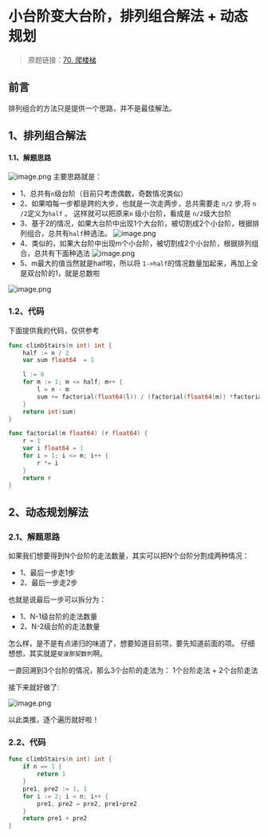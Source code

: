# 小台阶变大台阶，排列组合解法 + 动态规划
> 原题链接：[70. 爬楼梯](https://leetcode-cn.com/problems/climbing-stairs/)
## 前言
排列组合的方法只是提供一个思路，并不是最佳解法。
## 1、排列组合解法
#### 1.1、解题思路
![image.png](https://pic.leetcode-cn.com/a15d4fc388e3d3e99551a06f4d4d16e140ae7ff75a2f4a3f3be65bab2e322b3a-image.png)
主要思路就是：
* 1、总共有``n``级台阶（目前只考虑偶数，奇数情况类似）
* 2、如果咱每一步都是跨的大步，也就是一次走两步，总共需要走 ``n/2`` 步,将 ``n /2``定义为``half`` 。
这样就可以把原来``n`` 级小台阶，看成是 ``n/2``级大台阶
* 3、基于2的情况，如果大台阶中出现1个大台阶，被切割成2个小台阶，根据排列组合，总共有``half``种选法。
![image.png](https://pic.leetcode-cn.com/1696f1bc0361ddff9e9eed4dd665de0405d6b5706c06c722e99cba82f4235419-image.png)
* 4、类似的，如果大台阶中出现m个小台阶，被切割成2个小台阶，根据排列组合，总共有下面种选法
![image.png](https://pic.leetcode-cn.com/d4464a5123627ceb28d2c22e38dcc911e72fb91e11cc11de2212f585ac17e8df-image.png)
* 5、m最大的值当然就是half啦，所以将 ``1->half``的情况数量加起来，再加上全是双台阶的1，就是总数啦

![image.png](https://pic.leetcode-cn.com/8d7631c2f5611df911bb9dcf62dbb8c3256663b1461a307f300933623baa4758-image.png)
### 1.2、代码
下面提供我的代码，仅供参考
```go []
func climbStairs(n int) int {
	half := n / 2
	var sum float64  = 1

	l := 0
	for m := 1; m <= half; m++ {
		l = n - m
		sum += factorial(float64(l)) / (factorial(float64(m)) *factorial(float64(l-m)))
	}
	return int(sum)
}

func factorial(m float64) (r float64) {
	r = 1
	var i float64 = 1
	for i = 1; i <= m; i++ {
		r *= i
	}
	return r
}
```

## 2、动态规划解法
### 2.1、解题思路
如果我们想要得到N个台阶的走法数量，其实可以把N个台阶分割成两种情况：
* 1、最后一步走1步
* 2、最后一步走2步

也就是说最后一步可以拆分为：
* 1、N-1级台阶的走法数量
* 2、N-2级台阶的走法数量

怎么样，是不是有点递归的味道了，想要知道目前项，要先知道前面的项。
仔细想想，其实就是``斐波那契数列``啊。

一直回溯到3个台阶的情况，那么3个台阶的走法为：
1个台阶走法 + 2个台阶走法

接下来就好做了:

![image.png](https://pic.leetcode-cn.com/4224bf01133242df13add1eb3794adbf813fee8a17ed4196615fd16fffcb93c3-image.png)

以此类推，逐个遍历就好啦！
### 2.2、代码
```go []
func climbStairs(n int) int {
	if n == 1 {
		return 1
	}
	pre1, pre2 := 1, 1
	for i := 2; i < n; i++ {
		pre1, pre2 = pre2, pre1+pre2
	}
	return pre1 + pre2
}
```